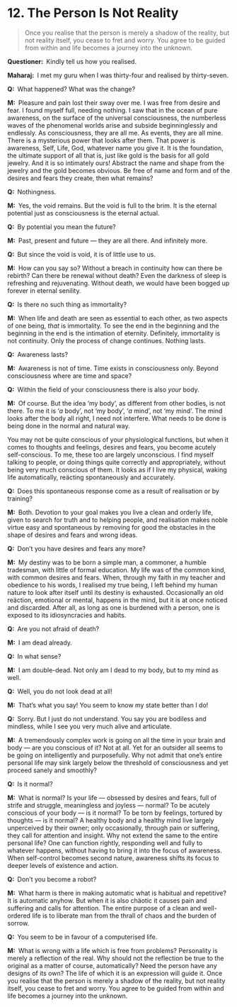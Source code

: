 # 12. The Person Is Not Reality

>Once you realise that the person is merely a shadow of the reality, but not reality itself, you cease to fret and worry. You agree to be guided from within and life becomes a journey into the unknown.

**Questioner:**&ensp;Kindly tell us how you realised.

**Maharaj:**&ensp;I met my <span data-tippy-content="Spiritual teacher, preceptor.">guru</span> when I was thirty-four and realised by thirty-seven.

**Q:**&ensp;What happened? What was the change?

**M:**&ensp;Pleasure and pain lost their sway over me. I was free from desire and fear. I found myself full, needing nothing. I saw that in the ocean of pure awareness, on the surface of the universal consciousness, the numberless waves of the phenomenal worlds arise and subside beginninglessly and endlessly. As consciousness, they are all me. As events, they are all mine. There is a mysterious power that looks after them. That power is awareness, Self, Life, God, whatever name you give it. It is the foundation, the ultimate support of all that is, just like gold is the basis for all gold jewelry. And it is so intimately ours! Abstract the name and shape from the jewelry and the gold becomes obvious. Be free of name and form and of the desires and fears they create, then what remains?

**Q:**&ensp;Nothingness.

**M:**&ensp;Yes, the void remains. But the void is full to the brim. It is the eternal potential just as consciousness is the eternal actual.

**Q:**&ensp;By potential you mean the future?

**M:**&ensp;Past, present and future — they are all there. And infinitely more.

**Q:**&ensp;But since the void is void, it is of little use to us.

**M:**&ensp;How can you say so? Without a breach in continuity how can there be rebirth? Can there be renewal without death? Even the darkness of sleep is refreshing and rejuvenating. Without death, we would have been bogged up forever in eternal senility.

**Q:**&ensp;Is there no such thing as immortality?

**M:**&ensp;When life and death are seen as essential to each other, as two aspects of one being, *that* is immortality. To see the end in the beginning and the beginning in the end is the intimation of eternity. Definitely, immortality is not continuity. Only the process of change continues. Nothing lasts.

**Q:**&ensp;Awareness lasts?

**M:**&ensp;Awareness is not of time. Time exists in consciousness only. Beyond consciousness where are time and space?

**Q:**&ensp;Within the field of your consciousness there is also *your* body.

**M:**&ensp;Of course. But the idea ‘my body’, as different from other bodies, is not there. To me it is ‘*a* body’, not ‘my body’, ‘*a* mind’, not ‘my mind’. The mind looks after the body all right, I need not interfere. What needs to be done is being done in the normal and natural way. 

You may not be quite conscious of your physiological functions, but when it comes to thoughts and feelings, desires and fears, you become acutely self-conscious. To me, these too are largely unconscious. I find myself talking to people, or doing things quite correctly and appropriately, without being very much conscious of them. It looks as if I live my physical, waking life automatically, reäcting spontaneously and accurately.

**Q:**&ensp;Does this spontaneous response come as a result of realisation or by training?

**M:**&ensp;Both. Devotion to your goal makes you live a clean and orderly life, given to search for truth and to helping people, and realisation makes noble virtue easy and spontaneous by removing for good the obstacles in the shape of desires and fears and wrong ideas.

**Q:**&ensp;Don’t you have desires and fears any more?

**M:**&ensp;My destiny was to be born a simple man, a commoner, a humble tradesman, with little of formal education. My life was of the common kind, with common desires and fears. When, through my faith in my teacher and obedience to his words, I realised my true being, I left behind my human nature to look after itself until its destiny is exhausted. Occasionally an old reäction, emotional or mental, happens in the mind, but it is at once noticed and discarded. After all, as long as one is burdened with a person, one is exposed to its idiosyncracies and habits.

**Q:**&ensp;Are you not afraid of death?

**M:**&ensp;I am dead already.

**Q:**&ensp;In what sense?

**M:**&ensp;I am double-dead. Not only am I dead to my body, but to my mind as well.

**Q:**&ensp;Well, you do not look dead at all!

**M:**&ensp;That’s what you say! You seem to know my state better than I do!

**Q:**&ensp;Sorry. But I just do not understand. You say you are bodiless and mindless, while I see you very much alive and articulate.

**M:**&ensp;A tremendously complex work is going on all the time in your brain and body — are you conscious of it? Not at all. Yet for an outsider all seems to be going on intelligently and purposefully. Why not admit that one’s entire personal life may sink largely below the threshold of consciousness and yet proceed sanely and smoothly?

**Q:**&ensp;Is it normal?

**M:**&ensp;What is normal? Is your life — obsessed by desires and fears, full of strife and struggle, meaningless and joyless — normal? To be acutely conscious of your body — is it normal? To be torn by feelings, tortured by thoughts — is it normal? A healthy body and a healthy mind live largely unperceived by their owner; only occasionally, through pain or suffering, they call for attention and insight. Why not extend the same to the entire personal life? One can function rightly, responding well and fully to whatever happens, without having to bring it into the focus of awareness. When self-control becomes second nature, awareness shifts its focus to deeper levels of existence and action.

**Q:**&ensp;Don’t you become a robot?

**M:**&ensp;What harm is there in making automatic what is habitual and repetitive? It is automatic anyhow. But when it is also chäotic it causes pain and suffering and calls for attention. The entire purpose of a clean and well-ordered life is to liberate man from the thrall of chaos and the burden of sorrow.

**Q:**&ensp;You seem to be in favour of a computerised life.

**M:**&ensp;What is wrong with a life which is free from problems? Personality is merely a reflection of the real. Why should not the reflection be true to the original as a matter of course, automatically? Need the person have any designs of its own? The life of which it is an expression will guide it. Once you realise that the person is merely a shadow of the reality, but not reality itself, you cease to fret and worry. You agree to be guided from within and life becomes a journey into the unknown.

<script>
export default {
  props: ["slot-key"],
  mounted () {
    tippy("[data-tippy-content]", {allowHTML: true});
  }
}
</script>
